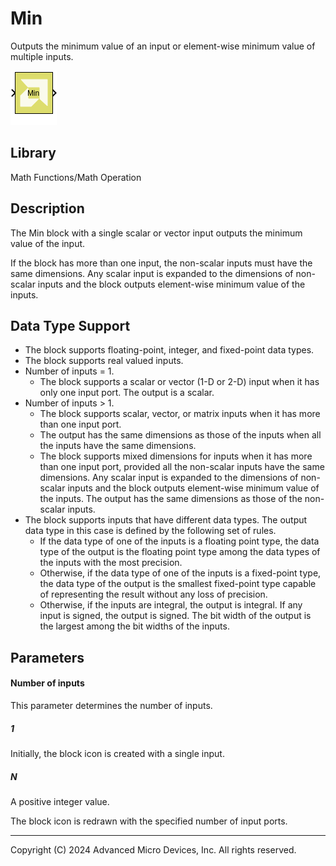 # Min

Outputs the minimum value of an input or element-wise minimum value of
multiple inputs.

![](./Images/block.png)

## Library

Math Functions/Math Operation


## Description

The Min block with a single scalar or vector input outputs the minimum
value of the input.

If the block has more than one input, the non-scalar inputs must have
the same dimensions. Any scalar input is expanded to the dimensions of
non-scalar inputs and the block outputs element-wise minimum value of
the inputs.

## Data Type Support

- The block supports floating-point, integer, and fixed-point data
  types.
- The block supports real valued inputs.
- Number of inputs = 1.
  - The block supports a scalar or vector (1-D or 2-D) input when it has
    only one input port. The output is a scalar.
- Number of inputs \> 1.
  - The block supports scalar, vector, or matrix inputs when it has more
    than one input port.
  - The output has the same dimensions as those of the inputs when all
    the inputs have the same dimensions.
  - The block supports mixed dimensions for inputs when it has more than
    one input port, provided all the non-scalar inputs have the same
    dimensions. Any scalar input is expanded to the dimensions of
    non-scalar inputs and the block outputs element-wise minimum value
    of the inputs. The output has the same dimensions as those of the
    non-scalar inputs.
- The block supports inputs that have different data types. The output
  data type in this case is defined by the following set of rules.
  - If the data type of one of the inputs is a floating point type, the
    data type of the output is the floating point type among the data
    types of the inputs with the most precision.
  - Otherwise, if the data type of one of the inputs is a fixed-point
    type, the data type of the output is the smallest fixed-point type
    capable of representing the result without any loss of precision.
  - Otherwise, if the inputs are integral, the output is integral. If
    any input is signed, the output is signed. The bit width of the
    output is the largest among the bit widths of the inputs.

## Parameters

#### Number of inputs  
This parameter determines the number of inputs.

##### 1
Initially, the block icon is created with a single input.

##### N
A positive integer value.

The block icon is redrawn with the specified number of input ports.

--------------
Copyright (C) 2024 Advanced Micro Devices, Inc.
All rights reserved.
